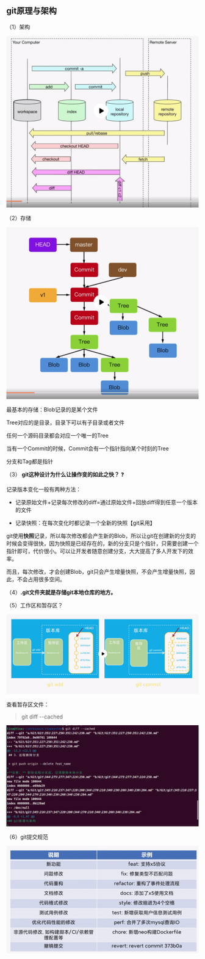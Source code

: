## git原理与架构

（1）架构

![](../assets/2022-11-10-16-38-38-image.png)

（2）存储

![](../assets/2022-11-10-16-39-58-image.png)

最基本的存储：Blob记录的是某个文件

Tree对应的是目录，目录下可以有子目录或者文件

任何一个源码目录都会对应一个唯一的Tree

当有一个Commit的时候，Commit会有一个指针指向某个时刻的Tree

分支和Tag都是指针

（3） **git这种设计为什么让操作变的如此之快？** :question:

记录版本变化一般有两种方法：

- 记录原始文件+记录每次修改的diff=通过原始文件+回放diff得到任意一个版本的文件

- 记录快照：在每次变化时都记录一个全新的快照【git采用】

git使用**快照**记录，所以每次修改都会产生新的Blob，所以让git在创建新的分支的时候会变得很快，因为快照是已经存在的，新的分支只是个指针，只需要创建一个指针即可，代价很小。可以让开发者随意创建分支，大大提高了多人开发下的效率。



而且，每次修改，才会创建Blob，git只会产生增量快照，不会产生增量快照，因此，不会占用很多空间。



（4）**.git文件夹就是存储git本地仓库的地方。**



（5）工作区和暂存区？

![](../assets/2022-11-10-16-53-27-image.png)

查看暂存区文件：

> git diff --cached

![](../assets/2022-11-10-16-55-27-image.png)



（6）git提交规范

![](../assets/2022-11-10-16-56-36-image.png)


